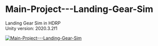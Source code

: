# Main-Project---Landing-Gear-Sim
 Landing Gear Sim in HDRP<br />
 Unity version: 2020.3.2f1

[![Main-Project---Landing-Gear-Sim](https://img.youtube.com/vi/5GhvapNF-ws/0.jpg)](https://www.youtube.com/watch?v=5GhvapNF-ws)
 

